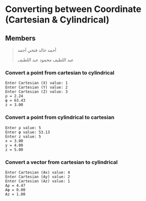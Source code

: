 # Converting between Coordinate (Cartesian & Cylindrical)

## Members

<div align="left">

> أحمد خالد فتحي أحمد
>
> عبد اللطيف محمود عبد اللطيف

</div>

### Convert a point from cartesian to cylindrical

```text
Enter Cartesian (X) value: 1
Enter Cartesian (Y) value: 2
Enter Cartesian (Z) value: 3
ρ = 2.24
φ = 63.43
z = 3.00
```

### Convert a point from cylindrical to cartesian

```text
Enter ρ value: 5
Enter φ value: 53.13
Enter z value: 5
x = 3.00
y = 4.00
z = 5.00
```

### Convert a vector from cartesian to cylindrical

```text
Enter Cartesian (Ax) value: 4
Enter Cartesian (Ay) value: 2
Enter Cartesian (Az) value: 1
Aρ = 4.47
Aφ = 0.00
Az = 1.00
```
